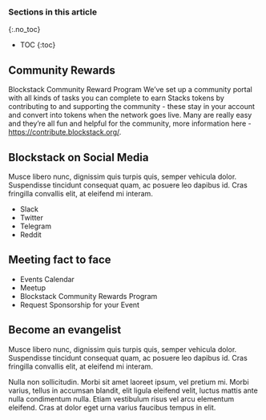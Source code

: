 ### Sections in this article

{:.no_toc}

- TOC
  {:toc}

## Community Rewards

Blockstack Community Reward Program
We’ve set up a community portal with all kinds of tasks you can complete to earn Stacks tokens by contributing to and supporting the community - these stay in your account and convert into tokens when the network goes live. Many are really easy and they’re all fun and helpful for the community, more information here - https://contribute.blockstack.org/.

## Blockstack on Social Media

Musce libero nunc, dignissim quis turpis quis, semper vehicula dolor. Suspendisse tincidunt consequat quam, ac posuere leo dapibus id. Cras fringilla convallis elit, at eleifend mi interam.

- Slack
- Twitter
- Telegram
- Reddit

## Meeting fact to face

- Events Calendar
- Meetup
- Blockstack Community Rewards Program
- Request Sponsorship for your Event

## Become an evangelist

Musce libero nunc, dignissim quis turpis quis, semper vehicula dolor. Suspendisse tincidunt consequat quam, ac posuere leo dapibus id. Cras fringilla convallis elit, at eleifend mi interam.

Nulla non sollicitudin. Morbi sit amet laoreet ipsum, vel pretium mi. Morbi varius, tellus in accumsan blandit, elit ligula eleifend velit, luctus mattis ante nulla condimentum nulla. Etiam vestibulum risus vel arcu elementum eleifend. Cras at dolor eget urna varius faucibus tempus in elit.
